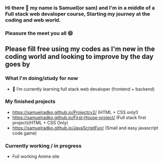 ### Hi there 👋 my name is Samuel(or sam) and I'm in a middle of a Full stack web devaloper course, Starting my journey at the coding and web world.
### Pleasure the meet you all 😄 
## Please fill free using my codes as I'm new in the coding world and looking to improve by the day goes by

### What I'm doing/study for now
 - 🌱 I’m currently learning full stack web devaloper (frontend + backend)
 
 
 ### My finished projects
 - https://samuelradko.github.io/Projectcv2/ (HTML + CSS only!)
 - https://samuelradko.github.io/First-House-project/ (Full stack first project)(HTML + CSS Only)
- https://samuelradko.github.io/JavaScriptFun/ (Small and easy javascript code game)

### Currently working / in progress 
- Full working Anime site


